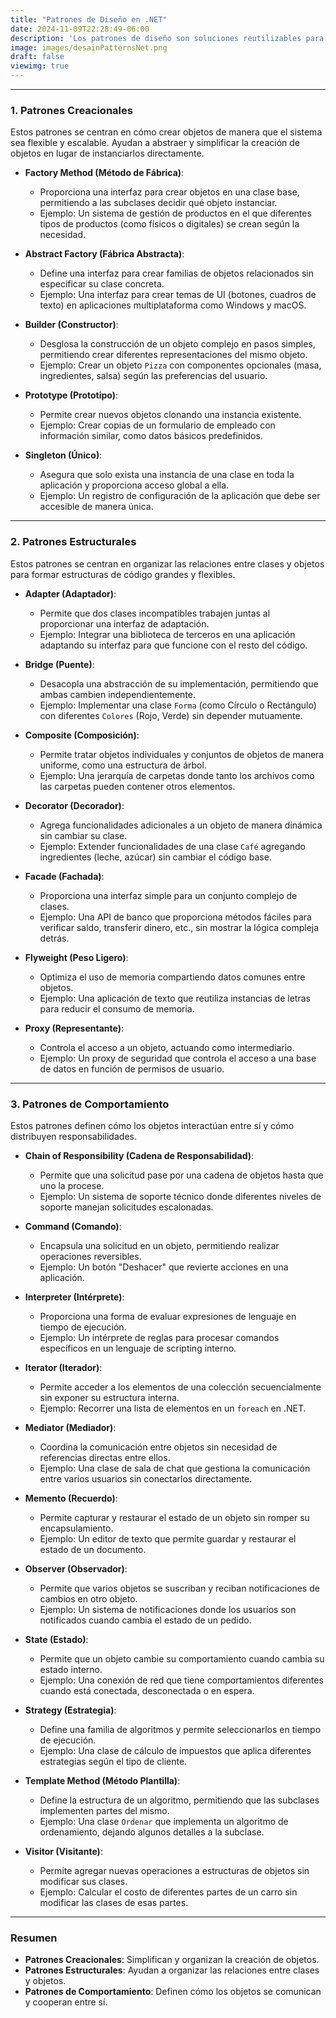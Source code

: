 ```yaml
---
title: "Patrones de Diseño en .NET"
date: 2024-11-09T22:28:49-06:00
description: 'Los patrones de diseño son soluciones reutilizables para problemas comunes en el desarrollo de software. Se dividen en tres categorías principales: creacionales, estructurales y de comportamiento. A continuación se describen estos tipos con ejemplos en .NET.'
image: images/desainPatternsNet.png
draft: false
viewimg: true
---
```

---

### 1. Patrones Creacionales

Estos patrones se centran en cómo crear objetos de manera que el sistema sea flexible y escalable. Ayudan a abstraer y simplificar la creación de objetos en lugar de instanciarlos directamente.

- **Factory Method (Método de Fábrica)**:

  - Proporciona una interfaz para crear objetos en una clase base, permitiendo a las subclases decidir qué objeto instanciar.
  - Ejemplo: Un sistema de gestión de productos en el que diferentes tipos de productos (como físicos o digitales) se crean según la necesidad.
- **Abstract Factory (Fábrica Abstracta)**:

  - Define una interfaz para crear familias de objetos relacionados sin especificar su clase concreta.
  - Ejemplo: Una interfaz para crear temas de UI (botones, cuadros de texto) en aplicaciones multiplataforma como Windows y macOS.
- **Builder (Constructor)**:

  - Desglosa la construcción de un objeto complejo en pasos simples, permitiendo crear diferentes representaciones del mismo objeto.
  - Ejemplo: Crear un objeto `Pizza` con componentes opcionales (masa, ingredientes, salsa) según las preferencias del usuario.
- **Prototype (Prototipo)**:

  - Permite crear nuevos objetos clonando una instancia existente.
  - Ejemplo: Crear copias de un formulario de empleado con información similar, como datos básicos predefinidos.
- **Singleton (Único)**:

  - Asegura que solo exista una instancia de una clase en toda la aplicación y proporciona acceso global a ella.
  - Ejemplo: Un registro de configuración de la aplicación que debe ser accesible de manera única.

---

### 2. Patrones Estructurales

Estos patrones se centran en organizar las relaciones entre clases y objetos para formar estructuras de código grandes y flexibles.

- **Adapter (Adaptador)**:

  - Permite que dos clases incompatibles trabajen juntas al proporcionar una interfaz de adaptación.
  - Ejemplo: Integrar una biblioteca de terceros en una aplicación adaptando su interfaz para que funcione con el resto del código.
- **Bridge (Puente)**:

  - Desacopla una abstracción de su implementación, permitiendo que ambas cambien independientemente.
  - Ejemplo: Implementar una clase `Forma` (como Círculo o Rectángulo) con diferentes `Colores` (Rojo, Verde) sin depender mutuamente.
- **Composite (Composición)**:

  - Permite tratar objetos individuales y conjuntos de objetos de manera uniforme, como una estructura de árbol.
  - Ejemplo: Una jerarquía de carpetas donde tanto los archivos como las carpetas pueden contener otros elementos.
- **Decorator (Decorador)**:

  - Agrega funcionalidades adicionales a un objeto de manera dinámica sin cambiar su clase.
  - Ejemplo: Extender funcionalidades de una clase `Café` agregando ingredientes (leche, azúcar) sin cambiar el código base.
- **Facade (Fachada)**:

  - Proporciona una interfaz simple para un conjunto complejo de clases.
  - Ejemplo: Una API de banco que proporciona métodos fáciles para verificar saldo, transferir dinero, etc., sin mostrar la lógica compleja detrás.
- **Flyweight (Peso Ligero)**:

  - Optimiza el uso de memoria compartiendo datos comunes entre objetos.
  - Ejemplo: Una aplicación de texto que reutiliza instancias de letras para reducir el consumo de memoria.
- **Proxy (Representante)**:

  - Controla el acceso a un objeto, actuando como intermediario.
  - Ejemplo: Un proxy de seguridad que controla el acceso a una base de datos en función de permisos de usuario.

---

### 3. Patrones de Comportamiento

Estos patrones definen cómo los objetos interactúan entre sí y cómo distribuyen responsabilidades.

- **Chain of Responsibility (Cadena de Responsabilidad)**:

  - Permite que una solicitud pase por una cadena de objetos hasta que uno la procese.
  - Ejemplo: Un sistema de soporte técnico donde diferentes niveles de soporte manejan solicitudes escalonadas.
- **Command (Comando)**:

  - Encapsula una solicitud en un objeto, permitiendo realizar operaciones reversibles.
  - Ejemplo: Un botón "Deshacer" que revierte acciones en una aplicación.
- **Interpreter (Intérprete)**:

  - Proporciona una forma de evaluar expresiones de lenguaje en tiempo de ejecución.
  - Ejemplo: Un intérprete de reglas para procesar comandos específicos en un lenguaje de scripting interno.
- **Iterator (Iterador)**:

  - Permite acceder a los elementos de una colección secuencialmente sin exponer su estructura interna.
  - Ejemplo: Recorrer una lista de elementos en un `foreach` en .NET.
- **Mediator (Mediador)**:

  - Coordina la comunicación entre objetos sin necesidad de referencias directas entre ellos.
  - Ejemplo: Una clase de sala de chat que gestiona la comunicación entre varios usuarios sin conectarlos directamente.
- **Memento (Recuerdo)**:

  - Permite capturar y restaurar el estado de un objeto sin romper su encapsulamiento.
  - Ejemplo: Un editor de texto que permite guardar y restaurar el estado de un documento.
- **Observer (Observador)**:

  - Permite que varios objetos se suscriban y reciban notificaciones de cambios en otro objeto.
  - Ejemplo: Un sistema de notificaciones donde los usuarios son notificados cuando cambia el estado de un pedido.
- **State (Estado)**:

  - Permite que un objeto cambie su comportamiento cuando cambia su estado interno.
  - Ejemplo: Una conexión de red que tiene comportamientos diferentes cuando está conectada, desconectada o en espera.
- **Strategy (Estrategia)**:

  - Define una familia de algoritmos y permite seleccionarlos en tiempo de ejecución.
  - Ejemplo: Una clase de cálculo de impuestos que aplica diferentes estrategias según el tipo de cliente.
- **Template Method (Método Plantilla)**:

  - Define la estructura de un algoritmo, permitiendo que las subclases implementen partes del mismo.
  - Ejemplo: Una clase `Ordenar` que implementa un algoritmo de ordenamiento, dejando algunos detalles a la subclase.
- **Visitor (Visitante)**:

  - Permite agregar nuevas operaciones a estructuras de objetos sin modificar sus clases.
  - Ejemplo: Calcular el costo de diferentes partes de un carro sin modificar las clases de esas partes.

---

### Resumen

- **Patrones Creacionales**: Simplifican y organizan la creación de objetos.
- **Patrones Estructurales**: Ayudan a organizar las relaciones entre clases y objetos.
- **Patrones de Comportamiento**: Definen cómo los objetos se comunican y cooperan entre sí.
